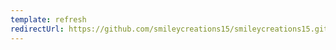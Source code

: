```yaml
---
template: refresh
redirectUrl: https://github.com/smileycreations15/smileycreations15.github.io/blob/master/chess/share/2.md
---
```


